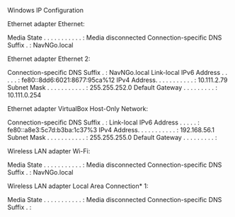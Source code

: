
Windows IP Configuration


Ethernet adapter Ethernet:

   Media State . . . . . . . . . . . : Media disconnected
   Connection-specific DNS Suffix  . : NavNGo.local

Ethernet adapter Ethernet 2:

   Connection-specific DNS Suffix  . : NavNGo.local
   Link-local IPv6 Address . . . . . : fe80::8dd6:6021:8677:95ca%12
   IPv4 Address. . . . . . . . . . . : 10.111.2.79
   Subnet Mask . . . . . . . . . . . : 255.255.252.0
   Default Gateway . . . . . . . . . : 10.111.0.254

Ethernet adapter VirtualBox Host-Only Network:

   Connection-specific DNS Suffix  . : 
   Link-local IPv6 Address . . . . . : fe80::a8e3:5c7d:b3ba:1c37%3
   IPv4 Address. . . . . . . . . . . : 192.168.56.1
   Subnet Mask . . . . . . . . . . . : 255.255.255.0
   Default Gateway . . . . . . . . . : 

Wireless LAN adapter Wi-Fi:

   Media State . . . . . . . . . . . : Media disconnected
   Connection-specific DNS Suffix  . : NavNGo.local

Wireless LAN adapter Local Area Connection* 1:

   Media State . . . . . . . . . . . : Media disconnected
   Connection-specific DNS Suffix  . : 
